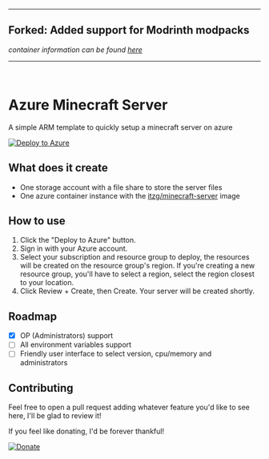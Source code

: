 ____________
## **Forked:** Added support for Modrinth modpacks
*container information can be found [here](https://github.com/itzg/docker-minecraft-server/blob/master/README.md#running-a-server-with-a-modrinth-modpack)*
____________
<br>

# Azure Minecraft Server

A simple ARM template to quickly setup a minecraft server on azure

[![Deploy to Azure](https://aka.ms/deploytoazurebutton)](https://portal.azure.com/#create/Microsoft.Template/uri/https%3A%2F%2Fraw.githubusercontent.com%2FGeoDerp%2Fazure-minecraft-server%2Fpackwiz%2Ftemplates%2Fitzg-minecraft-server.json)

## What does it create

- One storage account with a file share to store the server files
- One azure container instance with the [itzg/minecraft-server](https://hub.docker.com/r/itzg/minecraft-server) image

## How to use

1. Click the "Deploy to Azure" button.
2. Sign in with your Azure account.
3. Select your subscription and resource group to deploy, the resources will be created on the resource group's region. If you're creating a new resource group, you'll have to select a region, select the region closest to your location.
4. Click Review + Create, then Create. Your server will be created shortly.

## Roadmap

- [x] OP (Administrators) support
- [ ] All environment variables support
- [ ] Friendly user interface to select version, cpu/memory and administrators

## Contributing

Feel free to open a pull request adding whatever feature you'd like to see here, I'll be glad to review it!

If you feel like donating, I'd be forever thankful!

[![Donate](https://www.paypalobjects.com/en_US/i/btn/btn_donate_SM.gif)](https://www.paypal.com/cgi-bin/webscr?cmd=_donations&business=ZZYJ94ADD9VLW&currency_code=BRL&source=url)

